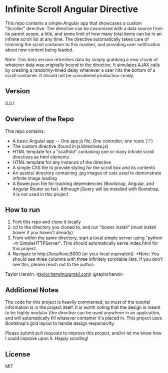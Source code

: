 Infinite Scroll Angular Directive
=========

This repo contains a simple Angular app that showcases a custom "Scroller" directive. The directive can be cusomized with a data source from its parent scope, a title, and some limit of how many total items can be in an infinite scroll list at any time. The directive automatically takes care of trimming the scroll container to this number, and providing user notification about new content being loaded.

Note: This beta version refreshes data by simply grabbing a new chunk of whatever data was originally bound to the directive. It simulates AJAX calls by creating a randomly-timed delay whenever a user hits the bottom of a scroll container. It should not be considered production-ready.

Version
----

0.0.1

Overview of the Repo
-----------

This repo contains: 
* A basic Angular app -- One app.js file, One controller, one route ('/')
* The custom directive (found in js/directives.js)
* HTML template for a "scaffold" containing one or many infinite scroll directives as html elements
* HTML template for any instance of the directive
* A simple CSS file to provide styling for the scroll box and its contents
* An assets/ directory containing .jpg images of cats used to demonstrate infinite image loading
* A Bower.json file for tracking dependencies (Bootstrap, Angular, and Angular Router so far). Although jQuery will be installed with Bootstrap, it is not used in this project

How to run
--------------

1. Fork this repo and clone it locally
2. cd to the directory you cloned to, and run "bower install" (must install bower if you haven't already)
3. From within the same directory, start a local simple server using "python -m SimpleHTTPServer". This should automatically serve index.html for this project.
4. Navigate to http://localhost:8000 (or your local equivalent). 
    *Note: You should see three columns with three infinitely scrollable lists. If you don't see this, please reach out to the author:

Taylor Harwin. (taylor.harwin@gmail.com) @taylorharwin




Additional Notes
--------------
The code for this project is heavily commented, so must of the tutorial information is in the project itself. It is worth noting that the design is meant to be highly modular (the directive can be used anywhere in an application, and will automatically fill whatever container it's placed in. This project uses Bootstrap's grid layout to handle design responsivity. 

Please submit pull requests to improve this project, and/or let me know how I could improve upon it. Happy scrolling!


License
----

MIT
